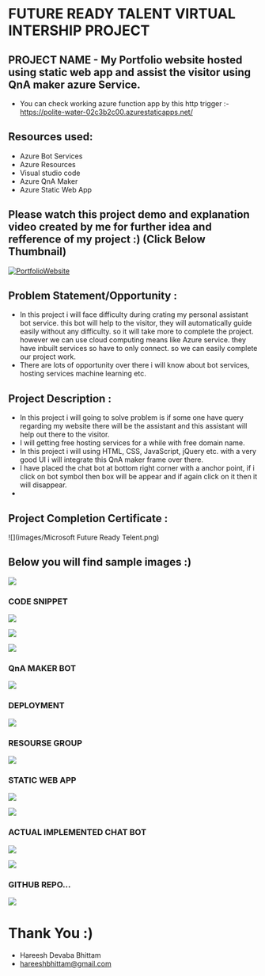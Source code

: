 # FUTURE READY TALENT VIRTUAL INTERSHIP PROJECT

## PROJECT NAME - My Portfolio website hosted using static web app and assist the visitor using QnA maker azure Service.

 - You can check working azure function app by this http trigger :- https://polite-water-02c3b2c00.azurestaticapps.net/

## Resources used:
   - Azure Bot Services
   - Azure Resources
   - Visual studio code
   - Azure QnA Maker
   - Azure Static Web App

## Please watch this project demo and explanation video created by me for further idea and refference of my project :) (Click Below Thumbnail)
[![PortfolioWebsite](https://img.youtube.com/vi/ZdXbUXeEeZ8/0.jpg)](https://www.youtube.com/watch?v=ZdXbUXeEeZ8&t=9s)

## Problem Statement/Opportunity :
- In this project i will face difficulty during crating my personal assistant bot service. this bot will help to the visitor, they will automatically guide easily without any difficulty. so it will take more to complete the project. however we can use cloud computing means like Azure service. they have inbuilt services so have to only connect. so we can easily complete our project work.
- There are lots of opportunity over there i will know about bot services, hosting services machine learning etc.

## Project Description :
- In this project i will going to solve problem is if some one have query regarding my website there will be the assistant and this assistant will help out there to the visitor.
- I will getting free hosting services for a while with free domain name.
- In this project i will using HTML, CSS, JavaScript, jQuery etc. with a very good UI i will integrate this QnA maker frame over there.
- I have placed the chat bot at bottom right corner with a anchor point, if i click on bot symbol then box will be appear and if again click on it then it will disappear. 
-  
## Project Completion Certificate :

![](images/Microsoft Future Ready Telent.png)

## Below you will find sample images :)

![](images/1.jpg)


### CODE SNIPPET

![](images/H1.png)


![](images/H2.png)


![](images/H3.png)

### QnA MAKER BOT 

![](images/H4.png)

### DEPLOYMENT

![](images/H5.png)

### RESOURSE GROUP

![](images/H6.png)

### STATIC WEB APP

![](images/H7.png)


![](images/H8.png)

### ACTUAL IMPLEMENTED CHAT BOT

![](images/H9.png)


![](images/H10.png)

### GITHUB REPO...

![](images/H11.png)


# Thank You :)

- Hareesh Devaba Bhittam
- hareeshbhittam@gmail.com
